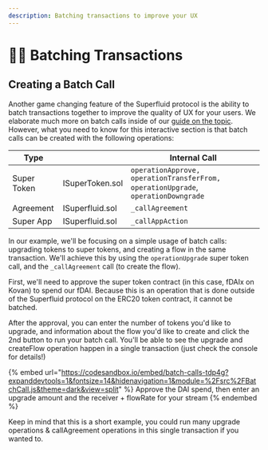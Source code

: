 ```yaml
---
description: Batching transactions to improve your UX
---
```


# 👩🍳 Batching Transactions

## Creating a Batch Call

Another game changing feature of the Superfluid protocol is the ability to batch transactions together to improve the quality of UX for your users. We elaborate much more on batch calls inside of our [guide on the topic](../../resources/archived-tutorials-docs/frontend-+-nodejs/batch-call.md). However, what you need to know for this interactive section is that batch calls can be created with the following operations:

| Type        |                 | Internal Call                                                                      |
| ----------- | --------------- | ---------------------------------------------------------------------------------- |
| Super Token | ISuperToken.sol | `operationApprove, operationTransferFrom, operationUpgrade`, `operationDowngrade`  |
| Agreement   | ISuperfluid.sol | `_callAgreement`                                                                   |
| Super App   | ISuperfluid.sol |  `_callAppAction`                                                                  |

In our example, we'll be focusing on a simple usage of batch calls: upgrading tokens to super tokens, and creating a flow in the same transaction. We'll achieve this by using the `operationUpgrade` super token call, and the `_callAgreement` call (to create the flow).

First, we'll need to approve the super token contract (in this case, fDAIx on Kovan) to spend our fDAI. Because this is an operation that is done outside of the Superfluid protocol on the ERC20 token contract, it cannot be batched.&#x20;

After the approval, you can enter the number of tokens you'd like to upgrade, and information about the flow you'd like to create and click the 2nd button to run your batch call. You'll be able to see the upgrade and createFlow operation happen in a single transaction (just check the console for details!)

{% embed url="https://codesandbox.io/embed/batch-calls-tdp4g?expanddevtools=1&fontsize=14&hidenavigation=1&module=%2Fsrc%2FBatchCall.js&theme=dark&view=split" %}
Approve the DAI spend, then enter an upgrade amount and the receiver + flowRate for your stream
{% endembed %}

Keep in mind that this is a short example, you could run many upgrade operations & callAgreement operations in this single transaction if you wanted to.
